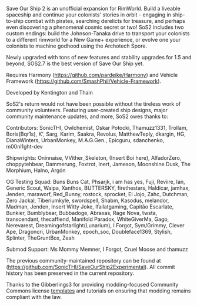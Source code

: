 Save Our Ship 2 is an unofficial expansion for RimWorld. Build a liveable spaceship and continue your colonists' stories in orbit - engaging in ship-to-ship combat with pirates, searching derelicts for treasure, and perhaps even discovering a phenomenal cosmic secret or two! SoS2 includes two custom endings: build the Johnson-Tanaka drive to transport your colonists to a different rimworld for a New Game+ experience, or evolve one your colonists to machine godhood using the Archotech Spore.

Newly upgraded with tons of new features and stability upgrades for 1.5 and beyond, SOS2.7 is the best version of Save Our Ship yet.

Requires Harmony (https://github.com/pardeike/Harmony) and Vehicle Framework (https://github.com/SmashPhil/Vehicle-Framework).

Developed by Kentington and Thain

SoS2's return would not have been possible without the tireless work of community volunteers. Featuring user-created ship designs, major community maintenance updates, and more, SoS2 owes thanks to:

Contributors: SonicTHI, Owlchemist, Oskar Potocki, Thamuzz1331, Trollam, Boris(Bqr1s), K', Sarg, Karim, Saakra, Revolus, MatthewTeply, dkargin, HG, DianaWinters, UrbanMonkey, M.A.G.Gen., Epicguru, sdanchenko, m00nl1ght-dev

Shipwrights: Oninnaise, VVither_Skeleton, (Insert Boi here), AlfadorZero, choppytehbear, Dammerung, Foxtrot, Inert, Jameson, Moonshine Dusk, The Morphium, Halno, Argón

OG Testing Squad: Buns Buns Cat, Phsarjk, i am has yes, Fuji, Reviire, Ian, Generic Scout, Waipa, Xanthos, BUTTERSKY, firethestars, Haldicar, jamhax, Jenden, maraworf, Red_Bunny, rostock, sprocket, El Jojo, Zahc, Dutchman, Zero Jackal, Tiberiumkyle, swordspell, Shabm, Kasodus, melandor, Madman, Jenden, Insert Witty Joke, Ifailatgaming, Capitão Escarlate, Bunkier, Bumblybear, Bubbadoge, Abraxas, Rage Nova, twsta, transcendant, thecaffiend, Manifold Paradox, WhiteGiverMa, Gago, Nerevarest, Dreamingofstarlight(Lunarium), I Forgot, Sym/Grimmy, Clever Ape, Dragoncri, UrbanMonkey, epoch_soc, Doubleface1369, Stylish, Splinter, TheGruntBox, Zeah

Submod Support: Ms Mommy Memner, I Forgot, Cruel Moose and thamuzz

The previous community-maintained repository can be found at (https://github.com/SonicTHI/SaveOurShip2Experimental). All commit history has been preserved in the current repository.

Thanks to the Gibberlings3 for providing modding-focused Community Commons license [templates](https://github.com/Gibberlings3/GitHub-Templates) and tutorials on ensuring that modding remains compliant with the law.
